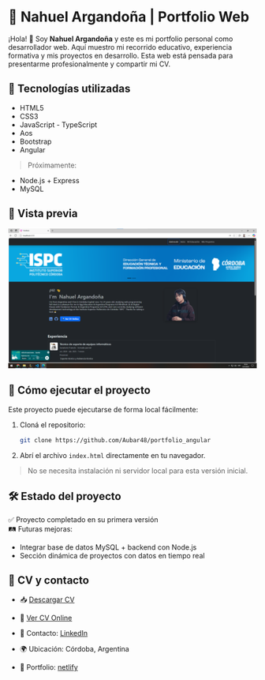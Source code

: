 
# 💼 Nahuel Argandoña | Portfolio Web

¡Hola! 👋 Soy **Nahuel Argandoña** y este es mi portfolio personal como desarrollador web. Aquí muestro mi recorrido educativo, experiencia formativa y mis proyectos en desarrollo. Esta web está pensada para presentarme profesionalmente y compartir mi CV.

## 🚀 Tecnologías utilizadas

- HTML5  
- CSS3  
- JavaScript - TypeScript
- Aos
- Bootstrap  
- Angular  

> Próximamente:  
- Node.js + Express  
- MySQL

## 📸 Vista previa

![Captura del Portfolio con angular && bootstrap](./public/assets/new-desing.png)  

## 🔧 Cómo ejecutar el proyecto

Este proyecto puede ejecutarse de forma local fácilmente:

1. Cloná el repositorio:
   ```bash
   git clone https://github.com/Aubar48/portfolio_angular
   ```
2. Abrí el archivo `index.html` directamente en tu navegador.

> No se necesita instalación ni servidor local para esta versión inicial.

## 🛠️ Estado del proyecto

✅ Proyecto completado en su primera versión  
🛤️ Futuras mejoras:
- Integrar base de datos MySQL + backend con Node.js
- Sección dinámica de proyectos con datos en tiempo real

## 📄 CV y contacto

- 📥 [Descargar CV](./assets/Curriculum%20Vitae%20Nahuel%20Argandoña.pdf)  
- 🔎 [Ver CV Online](https://www.canva.com/design/DAFoP4HTDqk/YW9Jg6z0ouwf7GeaChLSvg/view?utm_content=DAFoP4HTDqk&utm_campaign=designshare&utm_medium=link2&utm_source=uniquelinks&utlId=he143a9d067)  

- 📧 Contacto: [LinkedIn](https://www.linkedin.com/in/aubar48/)  
- 🌍 Ubicación: Córdoba, Argentina
- 💼 Portfolio: [netlify](https://taupe-mandazi-46506c.netlify.app/)  

